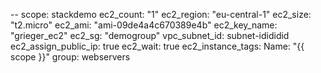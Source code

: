 --
scope: stackdemo
ec2_count: "1"
ec2_region: "eu-central-1"
ec2_size: "t2.micro"
ec2_ami: "ami-09de4a4c670389e4b"
ec2_key_name: "grieger_ec2"
ec2_sg: "demogroup"
vpc_subnet_id: subnet-idididid
ec2_assign_public_ip: true
ec2_wait: true
ec2_instance_tags:
  Name: "{{ scope }}"
  group: webservers
